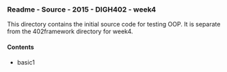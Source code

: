 ### Readme - Source - 2015 - DIGH402 - week4

This directory contains the initial source code for testing OOP. It is separate from the 402framework directory for week4.

#### Contents
* basic1

